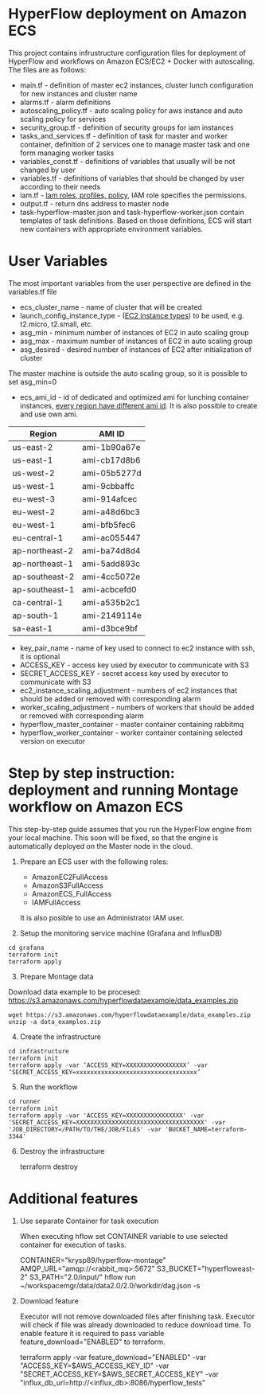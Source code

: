 # HyperFlow deployment on Amazon ECS

This project contains infrustructure configuration files for deployment of HyperFlow and workflows on Amazon ECS/EC2 + Docker with autoscaling. The files are as follows:
 
- main.tf - definition of master ec2 instances, cluster lunch configuration for new instances and cluster name
- alarms.tf - alarm definitions
- autoscaling_policy.tf - auto scaling policy for aws instance and auto scaling policy for services
- security_group.tf - definition of security groups for iam instances
- tasks_and_services.tf - definition of task for master and worker container, definition of 2 services one to manage master task and one form managing worker tasks
- variables_const.tf - definitions of variables that usually will be not changed by user
- variables.tf - definitions of variables that should be changed by user according to their needs
- iam.tf - [Iam roles, profiles, policy](https://docs.aws.amazon.com/AmazonECS/latest/developerguide/IAM_policies.html), IAM role specifies the permissions.
- output.tf - return dns address to master node
- task-hyperflow-master.json and task-hyperflow-worker.json contain templates of task definitions. Based on those definitions, ECS will start new containers with appropriate environment variables.

# User Variables
The most important variables from the user perspective are defined in the variables.tf file

- ecs_cluster_name - name of cluster that will be created
- launch_config_instance_type - ([EC2 instance types](https://aws.amazon.com/ec2/instance-types/)) to be used, e.g. t2.micro, t2.small, etc. 
- asg_min - minimum number of instances of EC2 in auto scaling group
- asg_max - maximum number of instances of EC2 in auto scaling group
- asg_desired - desired number of instances of EC2 after initialization of cluster

The master machine is outside the auto scaling group, so it is possible to set asg_min=0
 
- ecs_ami_id - id of dedicated and optimized ami for lunching container instances, [every region have different ami id](https://docs.aws.amazon.com/AmazonECS/latest/developerguide/ecs-optimized_AMI.html). It is also possible to create and use own ami.

|Region            | AMI ID      |
|------------------|-------------|
|us-east-2         |ami-1b90a67e |   
|us-east-1         |ami-cb17d8b6 |
|us-west-2         |ami-05b5277d |
|us-west-1         |ami-9cbbaffc |
|eu-west-3         |ami-914afcec |
|eu-west-2         |ami-a48d6bc3 |
|eu-west-1         |ami-bfb5fec6 |
|eu-central-1      |ami-ac055447 |
|ap-northeast-2    |ami-ba74d8d4 |
|ap-northeast-1    |ami-5add893c |
|ap-southeast-2    |ami-4cc5072e |
|ap-southeast-1    |ami-acbcefd0 |
|ca-central-1      |ami-a535b2c1 |
|ap-south-1        |ami-2149114e |
|sa-east-1         |ami-d3bce9bf |

 
- key_pair_name - name of key used to connect to ec2 instance with ssh, it is optional
- ACCESS_KEY - access key used by executor to communicate with S3
- SECRET_ACCESS_KEY - secret access key used by executor to communicate with S3
- ec2_instance_scaling_adjustment - numbers of ec2 instances that should be added or removed with corresponding alarm
- worker_scaling_adjustment - numbers of workers that should be added or removed with corresponding alarm
- hyperflow_master_container - master container containing rabbitmq
- hyperflow_worker_container - worker container containing selected version on executor

# Step by step instruction: deployment and running Montage workflow on Amazon ECS

This step-by-step guide assumes that you run the HyperFlow engine from your local machine. This soon will be fixed, so that the engine is automatically deployed on the Master node in the cloud. 

1. Prepare an ECS user with the following roles:
    * AmazonEC2FullAccess 
    * AmazonS3FullAccess 
    * AmazonECS_FullAccess
    * IAMFullAccess

    It is also posible to use an Administrator IAM user.  

2. Setup the monitoring service machine (Grafana and InfluxDB)
```
cd grafana
terraform init
terraform apply
```

3. Prepare Montage data 
  
Download data example to be procesed: https://s3.amazonaws.com/hyperflowdataexample/data_examples.zip

```
wget https://s3.amazonaws.com/hyperflowdataexample/data_examples.zip
unzip -a data_examples.zip
```

4. Create the infrastructure

```
cd infrastructure
terraform init
terraform apply -var ‘ACCESS_KEY=XXXXXXXXXXXXXXXXX’ -var ‘SECRET_ACCESS_KEY=xxxxxxxxxxxxxxxxxxxxxxxxxxxxxxxxxx’
```

5. Run the workflow 

```
cd runner
terraform init
terraform apply -var 'ACCESS_KEY=XXXXXXXXXXXXXXXX' -var 'SECRET_ACCESS_KEY=XXXXXXXXXXXXXXXXXXXXXXXXXXXXXXXXXXXX' -var 'JOB_DIRECTORY=/PATH/TO/THE/JOB/FILES' -var 'BUCKET_NAME=terraform-3344'
```

6. Destroy the infrastructure

   terraform destroy
   
   
# Additional features 

1. Use separate Container for task execution 

    When executing hflow set CONTAINER variable to use selected container for execution of tasks. 

    CONTAINER="krysp89/hyperflow-montage" AMQP_URL="amqp://<rabbit_mq>:5672" S3_BUCKET="hyperfloweast-2" S3_PATH="2.0/input/" hflow run ~/workspacemgr/data/data2.0/2.0/workdir/dag.json -s 

2. Download feature 

    Executor will not remove downloaded files after finishing task. Executor will check if file was already downloaded to reduce download time. To enable feature it is required to pass variable feature_download="ENABLED" to terraform. 

    terraform apply -var feature_download="ENABLED" -var "ACCESS_KEY=$AWS_ACCESS_KEY_ID" -var "SECRET_ACCESS_KEY=$AWS_SECRET_ACCESS_KEY" -var "influx_db_url=http://<influx_db>:8086/hyperflow_tests" 
 
 
